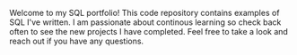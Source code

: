 Welcome to my SQL portfolio! 
This code repository contains examples of SQL I've written. 
I am passionate about continous learning so check back often to see the new projects I have completed. 
Feel free to take a look and reach out if you have any questions.
